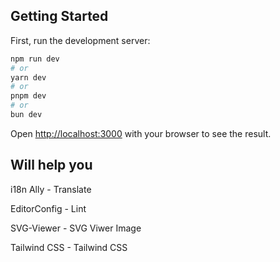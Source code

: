 ## Getting Started

First, run the development server:

```bash
npm run dev
# or
yarn dev
# or
pnpm dev
# or
bun dev
```

Open [http://localhost:3000](http://localhost:3000) with your browser to see the result.


## Will help you

i18n Ally - Translate

EditorConfig - Lint

SVG-Viewer - SVG Viwer Image

Tailwind CSS - Tailwind CSS
